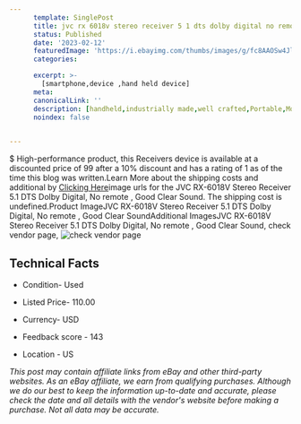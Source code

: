 ```yaml
---
      template: SinglePost
      title: jvc rx 6018v stereo receiver 5 1 dts dolby digital no remote good clear sound
      status: Published
      date: '2023-02-12'
      featuredImage: 'https://i.ebayimg.com/thumbs/images/g/fc8AAOSw4Jlioou8/s-l225.jpg'
      categories: 

      excerpt: >-
        [smartphone,device ,hand held device]
      meta:
      canonicalLink: ''
      description: [handheld,industrially made,well crafted,Portable,Mobile,Compact,Convenient,Lightweight,Maneuverable,Man-portable,Miniature,Carriable,Hand-held,Light,Holdable,Transportable,Mobile device,Pocket-sized,On-the-go,Wireless,Cordless,Compact size,Convenient size, smartphone,device ,hand held device]
      noindex: false

        
---
```

$
    High-performance product, this Receivers device is available at a discounted price of 99 after a 10% discount and has a rating of 1 as of the time this blog was written.Learn More about the shipping costs and additional by [Clicking Here](https://www.ebay.com/itm/304521527960?hash=item46e6e5c298%3Ag%3Afc8AAOSw4Jlioou8&mkevt=1&mkcid=1&mkrid=711-53200-19255-0&campid=%253CePNCampaignId%253E&customid=%253CreferenceId%253E&toolid=10049)image urls for the JVC RX-6018V Stereo Receiver 5.1 DTS Dolby Digital, No remote , Good Clear Sound. The shipping cost is undefined.Product ImageJVC RX-6018V Stereo Receiver 5.1 DTS Dolby Digital, No remote , Good Clear SoundAdditional ImagesJVC RX-6018V Stereo Receiver 5.1 DTS Dolby Digital, No remote , Good Clear Sound, check vendor page, ![check vendor page](https://origin-galleryplus.ebayimg.com/ws/web/304521527960_2_0_1/225x225.jpg,https://origin-galleryplus.ebayimg.com/ws/web/304521527960_3_0_1/225x225.jpg,https://origin-galleryplus.ebayimg.com/ws/web/304521527960_4_0_1/225x225.jpg,https://origin-galleryplus.ebayimg.com/ws/web/304521527960_5_0_1/225x225.jpg,https://origin-galleryplus.ebayimg.com/ws/web/304521527960_6_0_1/225x225.jpg,https://origin-galleryplus.ebayimg.com/ws/web/304521527960_7_0_1/225x225.jpg,https://origin-galleryplus.ebayimg.com/ws/web/304521527960_8_0_1/225x225.jpg,https://origin-galleryplus.ebayimg.com/ws/web/304521527960_9_0_1/225x225.jpg)
    
    

 ## Technical Facts 



     
      

 - Condition- Used 


      

 - Listed Price- 110.00 


      

 - Currency- USD 


      

 - Feedback score - 143 


      

 - Location - US 


      
      

 *_This post may contain affiliate links from eBay and other third-party websites. As an eBay affiliate, we earn from qualifying purchases. Although we do our best to keep the information up-to-date and accurate, please check the date and all details with the vendor's website before making a purchase. Not all data may be accurate._*



    
    
    
    
    